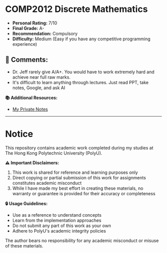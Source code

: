 # COMP2012 Discrete Mathematics

- **Personal Rating:** 7/10
- **Final Grade:** A-
- **Recommendation:** Compulsory
- **Difficulty:** Medium (Easy if you have any competitive programming experience)

## 💭 Comments:
- Dr. Jeff rarely give A/A+. You would have to work extremely hard and achieve near full raw marks. 
- It's difficult to learn anything through lectures. Just read PPT, take notes, Google, and ask AI

**📚 Additional Resources:**
- [My Private Notes](https://wangyq.notion.site/comp2012-discrete-mathematics)

---

# Notice

This repository contains academic work completed during my studies at The Hong Kong Polytechnic University (PolyU). 

**⚠️ Important Disclaimers:**
1. This work is shared for reference and learning purposes only
2. Direct copying or partial submission of this work for assignments constitutes academic misconduct
3. While I have made my best effort in creating these materials, no warranty or guarantee is provided for their accuracy or completeness

**🔒 Usage Guidelines:**
- Use as a reference to understand concepts
- Learn from the implementation approaches
- Do not submit any part of this work as your own
- Adhere to PolyU's academic integrity policies

The author bears no responsibility for any academic misconduct or misuse of these materials.
